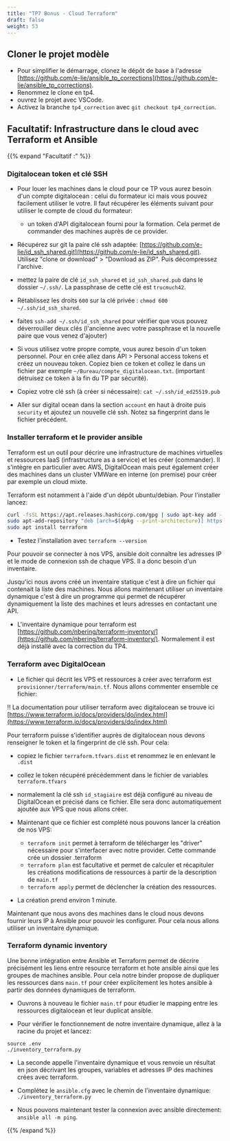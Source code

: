 ```yaml
---
title: "TP7 Bonus - Cloud Terraform" 
draft: false
weight: 53
---
```


## Cloner le projet modèle

- Pour simplifier le démarrage, clonez le dépôt de base à l'adresse [https://github.com/e-lie/ansible_tp_corrections](https://github.com/e-lie/ansible_tp_corrections).
- Renommez le clone en tp4.
- ouvrez le projet avec VSCode.
- Activez la branche `tp4_correction` avec `git checkout tp4_correction`. 

## Facultatif: Infrastructure dans le cloud avec Terraform et Ansible

{{% expand "Facultatif  :" %}}

### Digitalocean token et clé SSH

- Pour louer les machines dans le cloud pour ce TP vous aurez besoin d'un compte digitalocean : celui du formateur ici mais vous pouvez facilement utiliser le votre. Il faut récupérer les éléments suivant pour utiliser le compte de cloud du formateur:
    - un token d'API digitalocean fourni pour la formation. Cela permet de commander des machines auprès de ce provider.


- Récupérez sur git la paire clé ssh adaptée: [https://github.com/e-lie/id_ssh_shared.git](https://github.com/e-lie/id_ssh_shared.git). Utilisez "clone or download" > "Download as ZIP". Puis décompressez l'archive.
- mettez la paire de clé `id_ssh_shared` et `id_ssh_shared.pub` dans le dossier `~/.ssh/`. La passphrase de cette clé est `trucmuch42`.
- Rétablissez les droits `600` sur la clé privée : `chmod 600 ~/.ssh/id_ssh_shared`.
- faites `ssh-add ~/.ssh/id_ssh_shared` pour vérifier que vous pouvez déverrouiller deux clés (l'ancienne avec votre passphrase et la nouvelle paire que vous venez d'ajouter)

- Si vous utilisez votre propre compte, vous aurez besoin d'un token personnel. Pour en crée allez dans API > Personal access tokens et créez un nouveau token. Copiez bien ce token et collez le dans un fichier par exemple `~/Bureau/compte_digitalocean.txt`. (important détruisez ce token à la fin du TP par sécurité).

- Copiez votre clé ssh (à créer si nécessaire): `cat ~/.ssh/id_ed25519.pub`
- Aller sur digital ocean dans la section `account` en haut à droite puis `security` et ajoutez un nouvelle clé ssh. Notez sa fingerprint dans le fichier précédent.


### Installer terraform et le provider ansible

Terraform est un outil pour décrire une infrastructure de machines virtuelles et ressources IaaS (infrastructure as a service) et les créer (commander). Il s'intègre en particulier avec AWS, DigitalOcean mais peut également créer des machines dans un cluster VMWare en interne (on premise) pour créer par exemple un cloud mixte.

Terraform est notamment à l'aide d'un dépôt ubuntu/debian. Pour l'installer lancez:

```bash
curl -fsSL https://apt.releases.hashicorp.com/gpg | sudo apt-key add -
sudo apt-add-repository "deb [arch=$(dpkg --print-architecture)] https://apt.releases.hashicorp.com $(lsb_release -cs) main"
sudo apt install terraform
```

- Testez l'installation avec `terraform --version`

Pour pouvoir se connecter à nos VPS, ansible doit connaître les adresses IP et le mode de connexion ssh de chaque VPS. Il a donc besoin d'un inventaire.

Jusqu'ici nous avons créé un inventaire statique c'est à dire un fichier qui contenait la liste des machines. Nous allons maintenant utiliser un inventaire dynamique c'est à dire un programme qui permet de récupérer dynamiquement la liste des machines et leurs adresses en contactant une API.

- L'inventaire dynamique pour terraform est [https://github.com/nbering/terraform-inventory/](https://github.com/nbering/terraform-inventory/). Normalement il est déjà installé avec la correction du TP4.

### Terraform avec DigitalOcean

- Le fichier qui décrit les VPS et ressources à créer avec terraform est `provisionner/terraform/main.tf`. Nous allons commenter ensemble ce fichier:

!! La documentation pour utiliser terraform avec digitalocean se trouve ici [https://www.terraform.io/docs/providers/do/index.html](https://www.terraform.io/docs/providers/do/index.html)

Pour terraform puisse s'identifier auprès de digitalocean nous devons renseigner le token et la fingerprint de clé ssh. Pour cela:

- copiez le fichier `terraform.tfvars.dist` et renommez le en enlevant le `.dist`
- collez le token récupéré précédemment dans le fichier de variables `terraform.tfvars`
- normalement la clé ssh `id_stagiaire` est déjà configuré au niveau de DigitalOcean et précisé dans ce fichier. Elle sera donc automatiquement ajoutée aux VPS que nous allons créer.

- Maintenant que ce fichier est complété nous pouvons lancer la création de nos VPS:
  - `terraform init` permet à terraform de télécharger les "driver" nécessaire pour s'interfacer avec notre provider. Cette commande crée un dossier .terraform
  - `terraform plan` est facultative et permet de calculer et récapituler les créations modifications de ressources à partir de la description de `main.tf`
  - `terraform apply` permet de déclencher la création des ressources.

- La création prend environ 1 minute.

Maintenant que nous avons des machines dans le cloud nous devons fournir leurs IP à Ansible pour pouvoir les configurer. Pour cela nous allons utiliser un inventaire dynamique.

### Terraform dynamic inventory

Une bonne intégration entre Ansible et Terraform permet de décrire précisément les liens entre resource terraform et hote ansible ainsi que les groupes de machines ansible. Pour cela notre binder propose de dupliquer les ressources dans `main.tf` pour créer explicitement les hotes ansible à partir des données dynamiques de terraform.

- Ouvrons à nouveau le fichier `main.tf` pour étudier le mapping entre les ressources digitalocean et leur duplicat ansible.

- Pour vérifier le fonctionnement de notre inventaire dynamique, allez à la racine du projet et lancez:

```
source .env
./inventory_terraform.py
```

- La seconde appelle l'inventaire dynamique et vous renvoie un résultat en json décrivant les groupes, variables et adresses IP des machines crées avec terraform.

- Complétez le `ansible.cfg` avec le chemin de l'inventaire dynamique: `./inventory_terraform.py`

- Nous pouvons maintenant tester la connexion avec ansible directement: `ansible all -m ping`.

{{% /expand %}}
